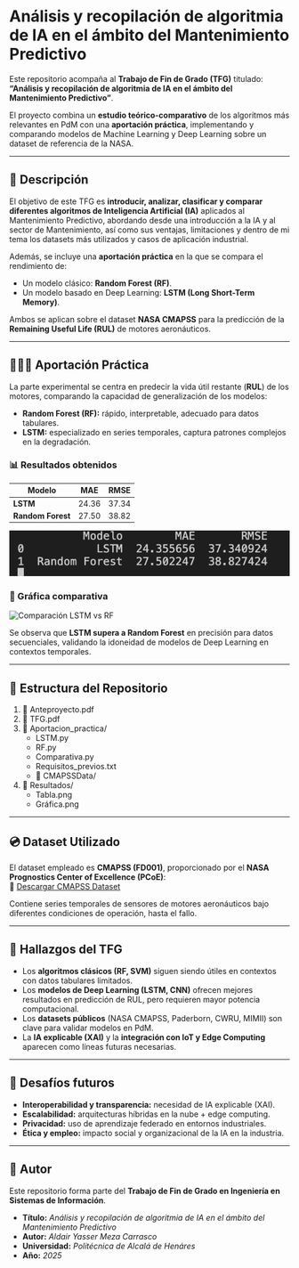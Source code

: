 # Análisis y recopilación de algoritmia de IA en el ámbito del Mantenimiento Predictivo  

Este repositorio acompaña al **Trabajo de Fin de Grado (TFG)** titulado:  
**“Análisis y recopilación de algoritmia de IA en el ámbito del Mantenimiento Predictivo”**.  

El proyecto combina un **estudio teórico-comparativo** de los algoritmos más relevantes en PdM con una **aportación práctica**, implementando y comparando modelos de Machine Learning y Deep Learning sobre un dataset de referencia de la NASA.  

---

## 📖 Descripción  

El objetivo de este TFG es **introducir, analizar, clasificar y comparar diferentes algoritmos de Inteligencia Artificial (IA)** aplicados al Mantenimiento Predictivo, abordando desde una introducción a la IA y al sector de Mantenimiento, así como sus ventajas, limitaciones y dentro de mi tema los datasets más utilizados y casos de aplicación industrial.  

Además, se incluye una **aportación práctica** en la que se compara el rendimiento de:  
- Un modelo clásico: **Random Forest (RF)**.  
- Un modelo basado en Deep Learning: **LSTM (Long Short-Term Memory)**.  

Ambos se aplican sobre el dataset **NASA CMAPSS** para la predicción de la **Remaining Useful Life (RUL)** de motores aeronáuticos.  

---

## 🧑🏽‍💻 Aportación Práctica  

La parte experimental se centra en predecir la vida útil restante (**RUL**) de los motores, comparando la capacidad de generalización de los modelos:  

- **Random Forest (RF):** rápido, interpretable, adecuado para datos tabulares.  
- **LSTM:** especializado en series temporales, captura patrones complejos en la degradación.  

### 📊 Resultados obtenidos  

| Modelo         | MAE    | RMSE   |
|----------------|--------|--------|
| **LSTM**       | 24.36  | 37.34  |
| **Random Forest** | 27.50  | 38.82  |

![Tabla de resultado](Resultados/Tabla.png)


### 🔎 Gráfica comparativa  

![Comparación LSTM vs RF](Resultados/Gráfica.png)  

Se observa que **LSTM supera a Random Forest** en precisión para datos secuenciales, validando la idoneidad de modelos de Deep Learning en contextos temporales.  

---

## 📂 Estructura del Repositorio  
1.  📄 Anteproyecto.pdf
2. 📄 TFG.pdf
3. 📂 Aportacion_practica/
   * LSTM.py
   * RF.py 
   * Comparativa.py
   * Requisitos_previos.txt
   * 📂 CMAPSSData/ 
4. 📂 Resultados/
    * Tabla.png
    * Gráfica.png 

---

## 💿 Dataset Utilizado  

El dataset empleado es **CMAPSS (FD001)**, proporcionado por el **NASA Prognostics Center of Excellence (PCoE)**:  
🔗 [Descargar CMAPSS Dataset](https://data.nasa.gov/dataset/C-MAPSS-Aircraft-Engine-Simulator-Data/xaut-bemq)  

Contiene series temporales de sensores de motores aeronáuticos bajo diferentes condiciones de operación, hasta el fallo.  

---

## 🎯 Hallazgos del TFG  

- Los **algoritmos clásicos (RF, SVM)** siguen siendo útiles en contextos con datos tabulares limitados.  
- Los **modelos de Deep Learning (LSTM, CNN)** ofrecen mejores resultados en predicción de RUL, pero requieren mayor potencia computacional.  
- Los **datasets públicos** (NASA CMAPSS, Paderborn, CWRU, MIMII) son clave para validar modelos en PdM.  
- La **IA explicable (XAI)** y la **integración con IoT y Edge Computing** aparecen como líneas futuras necesarias.  

---

## 🔮 Desafíos futuros  

- **Interoperabilidad y transparencia:** necesidad de IA explicable (XAI).  
- **Escalabilidad:** arquitecturas híbridas en la nube + edge computing.  
- **Privacidad:** uso de aprendizaje federado en entornos industriales.  
- **Ética y empleo:** impacto social y organizacional de la IA en la industria.  

---

## 👤 Autor  

Este repositorio forma parte del **Trabajo de Fin de Grado en Ingeniería en Sistemas de Información**.  

- **Título:** *Análisis y recopilación de algoritmia de IA en el ámbito del Mantenimiento Predictivo*  
- **Autor:** *Aldair Yasser Meza Carrasco*
- **Universidad:** *Politécnica de Alcalá de Henáres*
- **Año:** *2025* 









